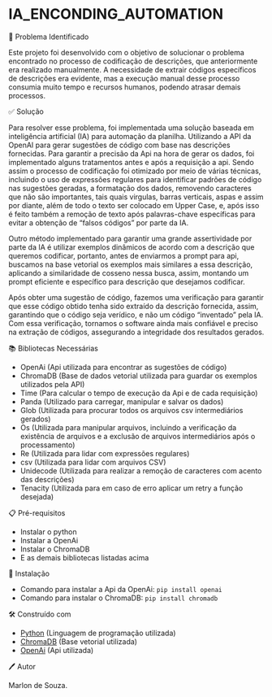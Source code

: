# IA_ENCONDING_AUTOMATION

🔎 Problema Identificado

Este projeto foi desenvolvido com o objetivo de solucionar o problema encontrado no processo de codificação de descrições, que anteriormente era realizado manualmente. A necessidade de extrair códigos específicos de descrições era evidente, mas a execução manual desse processo consumia muito tempo e recursos humanos, podendo atrasar demais processos. 

✅ Solução

Para resolver esse problema, foi implementada uma solução baseada em inteligência artificial (IA) para automação da planilha. Utilizando a API da OpenAI para gerar sugestões de código com base nas descrições fornecidas. Para garantir a precisão da Api na hora de gerar os dados, foi implementado alguns tratamentos antes e após a requisição a api. Sendo assim o processo de codificação foi otimizado por meio de várias técnicas, incluindo o uso de expressões regulares para identificar padrões de código nas sugestões geradas, a formatação dos dados, removendo caracteres que não são importantes, tais quais virgulas, barras verticais, aspas e assim por diante, além de todo o texto ser colocado em Upper Case, e, após isso é  feito também a remoção de texto após palavras-chave específicas para evitar a obtenção de “falsos códigos” por parte da IA. 

Outro método implementado para garantir uma grande assertividade por parte da IA é utilizar exemplos dinâmicos de acordo com a descrição que queremos codificar, portanto, antes de enviarmos a prompt para api, buscamos na base vetorial os exemplos mais similares a essa descrição, aplicando a similaridade de cosseno nessa busca, assim, montando um prompt eficiente e específico para descrição que desejamos codificar.

Após obter uma sugestão de código, fazemos uma verificação para garantir que esse código obtido tenha sido extraído da descrição fornecida, assim, garantindo que o código seja verídico, e não um código “inventado” pela IA. Com essa verificação, tornamos o software ainda mais confiável e preciso na extração de códigos, assegurando a integridade dos resultados gerados. 


📚 Bibliotecas Necessárias

- OpenAi (Api utilizada para encontrar as sugestões de código)
- ChromaDB (Base de dados vetorial utilizada para guardar os exemplos utilizados pela API)
- Time (Para calcular o tempo de execução da Api e de cada requisição)
- Panda (Utilizado para carregar, manipular e salvar os dados)
- Glob (Utilizada para procurar todos os arquivos csv intermediários gerados)
- Os (Utilizada para manipular arquivos, incluindo a verificação da existência de arquivos e a exclusão de arquivos intermediários após o processamento)
- Re (Utilizada para lidar com expressões regulares)
- csv (Utilizada para lidar com arquivos CSV)
- Unidecode (Utilizada para realizar a remoção de caracteres com acento das descrições)
- Tenacity (Utilizada para em caso de erro aplicar um retry a função desejada)

📋 Pré-requisitos

- Instalar o python
- Instalar a OpenAi
- Instalar o ChromaDB
- E as demais bibliotecas listadas acima

🔧 Instalação

- Comando para instalar a Api da OpenAi: ```pip install openai```
- Comando para instalar o ChromaDB: ```pip install chromadb```

🛠️ Construído com

- [Python](https://www.python.org/doc/) (Linguagem de programação utilizada)
- [ChromaDB](https://docs.trychroma.com/usage-guide) (Base vetorial utilizada)
- [OpenAi](https://platform.openai.com/docs/api-reference/introduction) (Api utilizada)

🖊️ Autor

Marlon de Souza.
